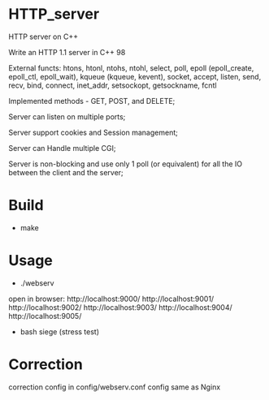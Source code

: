 # HTTP_server
HTTP server on C++

Write an HTTP 1.1 server in C++ 98

External functs:
htons, htonl, ntohs, ntohl, select, poll,
epoll (epoll_create, epoll_ctl, epoll_wait),
kqueue (kqueue, kevent), socket,
accept, listen, send, recv, bind, connect,
inet_addr, setsockopt, getsockname, fcntl

Implemented methods - GET, POST, and DELETE;

Server can listen on multiple ports;

Server support cookies and Session management;

Server can Handle multiple CGI;

Server is non-blocking and use only 1 poll (or equivalent)
for all the IO between the client and the server;
# Build
- make

# Usage
- ./webserv

open in browser: 
http://localhost:9000/
http://localhost:9001/
http://localhost:9002/
http://localhost:9003/
http://localhost:9004/
http://localhost:9005/

- bash siege
(stress test)
# Correction
correction config in config/webserv.conf
config same as Nginx